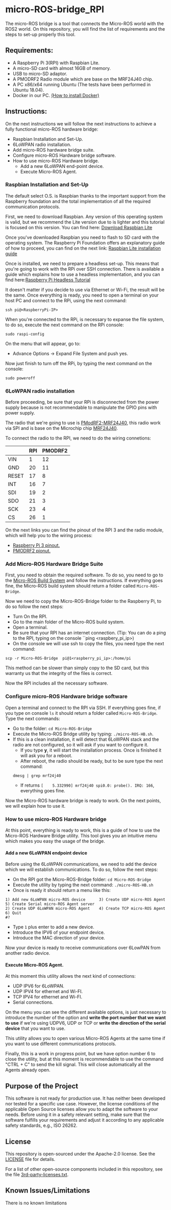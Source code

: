 # micro-ROS-bridge_RPI

The micro-ROS bridge is a tool that connects the Micro-ROS world with the ROS2 world. On this repository, you will find the list of requirements and the steps to set-up properly this tool.

## Requirements:

- A Raspberry Pi 3(RPI) with Raspbian Lite.
- A micro-SD card with almost 16GB of memory.
- USB to micro-SD adaptor.
- A PMODRF2 Radio module which are base on the MRF24J40 chip.
- A PC x86/x64 running Ubuntu (The tests have been performed in Ubuntu 18.04).
- Docker in our PC. [(How to install Docker)](https://docs.docker.com/install/linux/docker-ce/ubuntu/)

## Instructions:

On the next instructions we will follow the next instructions to achieve a fully functional micro-ROS hardware bridge:

- Raspbian Installation and Set-Up.
- 6LoWPAN radio installation.
- Add micro-ROS hardware bridge suite.
- Configure micro-ROS Hardware bridge software.
- How to use micro-ROS Hardware bridge.
  - Add a new 6LoWPAN end-point device.
  - Execute Micro-ROS Agent.

### Raspbian Installation and Set-Up

The default select O.S. is Raspbian thanks to the important support from the Raspberry foundation and the total implementation of all the required communication protocols.

First, we need to download Raspbian. Any version of this operating system is valid, but we recommend the Lite version due to is lighter and this tutorial is focused on this version.
You can find here: [Download Raspbian Lite](https://downloads.raspberrypi.org/raspbian_lite_latest)

Once you've downloaded Raspbian you need to flash to SD card with the operating system. The Raspberry Pi Foundation offers an explanatory guide of how to proceed, you can find on the next link: [Raspbian Lite installation guide](https://www.raspberrypi.org/documentation/installation/installing-images/README.md)

Once is installed, we need to prepare a headless set-up. This means that you're going to work with the RPi over SSH connection. There is available a guide which explains how to use a headless implementation, and you can find here:[Raspberry Pi Headless Tutorial](https://www.raspberrypi.org/documentation/configuration/wireless/headless.md)

It doesn't matter if you decide to use via Ethernet or Wi-Fi, the result will be the same. Once everything is ready, you need to open a terminal on your host PC and connect to the RPi, using the next command:
```
ssh pi@<RaspberryPi-IP>
```

When you're connected to the RPi, is necessary to expanse the file system, to do so, execute the next command on the RPi console:
```
sudo raspi-config
```

On the menu that will appear, go to:
- Advance Options -> Expand File System and push yes.

Now just finish to turn off the RPi, by typing the next command on the console:
```
sudo poweroff
```

### 6LoWPAN radio installation

Before proceeding, be sure that your RPi is disconnected from the power supply because is not recommendable to manipulate the GPIO pins with power supply.

The radio that we're going to use is [PModRF2-MRF24J40](https://store.digilentinc.com/pmod-rf2-ieee-802-15-rf-transceiver/), this radio work via SPI and is base on the Microchip chip [MRF24J40](https://www.microchip.com/wwwproducts/en/en027752).

To connect the radio to the RPI, we need to do the wiring connetions:

|  | RPI | PMODRF2 |
| -- | -- | -- |
| VIN | 1 | 12 |
| GND | 20 | 11 |
| RESET | 17 | 8 |
| INT | 16 | 7 |
| SDI | 19 | 2 |
| SDO | 21 | 3 |
| SCK | 23 | 4 |
| CS | 26 | 1 |

On the next links you can find the pinout of the RPI 3 and the radio module, which will help you to the wiring process:

- [Raspberry Pi 3 pinout.](https://i.pinimg.com/originals/84/46/ec/8446eca5728ebbfa85882e8e16af8507.png)
- [PMODRF2 pionut.](https://reference.digilentinc.com/reference/pmod/pmodrf2/start)

### Add Micro-ROS Hardware Bridge Suite

First, you need to obtain the required software. To do so, you need to go to the [Micro-ROS Build System](https://github.com/micro-ROS/micro-ros-build) and follow the instructions.
If everything goes fine, the Micro-ROS build system should return a folder called ``Micro-ROS-Bridge``.

Now we need to copy the Micro-ROS-Bridge folder to the Raspberry Pi, to do so follow the next steps:
- Turn On the RPI.
- Go to the main folder of the Micro-ROS build system.
- Open a terminal.
- Be sure that your RPI has an internet connection. (Tip: You can do a ping to the RPI, typing on the console ``ping <raspbery_pi_ip>)
- On the console we will use ssh to copy the files, you need type the next command:
```
scp -r Micro-ROS-Bridge  pi@1<raspberry_pi_ip>:/home/pi
```

This method can be slower than simply copy to the SD card, but this warranty us that the integrity of the files is correct.

Now the RPI includes all the necessary software.

### Configure micro-ROS Hardware bridge software

Open a terminal and connect to the RPI via SSH.
If everything goes fine, if you type on console ``ls`` it should return a folder called ``Micro-ROS-Bridge``. Type the next commands:

- Go to the folder: ``cd Micro-ROS-Bridge``
- Execute the Micro-ROS Bridge utility by typing: ``./micro-ROS-HB.sh``.
- If this is a clean installation, it will detect that 6LoWPAN stack and the radio are not configured, so it will ask if you want to configure it.
  - If you type **y**, it will start the installation process. Once is finished it will ask you for a reboot.
  - After reboot, the radio should be ready, but to be sure type the next command:
  ```
  dmesg | grep mrf24j40
  ```
  - If returns ``[    5.332990] mrf24j40 spi0.0: probe(). IRQ: 166``, everything goes fine.

Now the Micro-ROS hardware bridge is ready to work. On the next points, we will explain how to use it.

### How to use micro-ROS Hardware bridge

At this point, everything is ready to work, this is a guide of how to use the Micro-ROS Hardware Bridge utility. This tool gives you an intuitive menu which makes you easy the usage of the bridge.

#### Add a new 6LoWPAN endpoint device

Before using the 6LoWPAN communications, we need to add the device which we will establish communications. To do so, follow the next steps:

- On the RPI got the Micro-ROS-Bridge folder: ``cd Micro-ROS-Bridge``
- Execute the utility by typing the next command: ``./micro-ROS-HB.sh``
- Once is ready it should return a menu like this:
```
1) Add new 6LoWPAN micro-ROS device      3) Create UDP micro-ROS Agent            5) Create Serial micro-ROS Agent server
2) Create UDP 6LoWPAN micro-ROS Agent    4) Create TCP micro-ROS Agent            6) Quit
#?
```
- Type ``1`` plus enter to add a new device.
- Introduce the IPV6 of your endpoint device.
- Introduce the MAC direction of your device.

Now your device is ready to receive communications over 6LowPAN from another radio device.

#### Execute Micro-ROS Agent.

At this moment this utility allows the next kind of connections:
- UDP IPV6 for 6LoWPAN.
- UDP IPV4 for ethernet and Wi-FI.
- TCP IPV4 for ethernet and Wi-FI. 
- Serial connections.

On the menu you can see the different available options, is just necessary to introduce the number of the option and **write the port number that we want to use** if we're using UDPV6, UDP or TCP or **write the direction of the serial device** that you want to use.

This utility allows you to open various Micro-ROS Agents at the same time if you want to use different communications protocols.

Finally, this is a work in progress point, but we have option number 6 to close the utility, but at this moment is recommendable to use the command "CTRL + C" to send the kill signal. This will close automatically all the Agents already open.


## Purpose of the Project

This software is not ready for production use. It has neither been developed nor
tested for a specific use case. However, the license conditions of the
applicable Open Source licenses allow you to adapt the software to your needs.
Before using it in a safety relevant setting, make sure that the software
fulfills your requirements and adjust it according to any applicable safety
standards, e.g., ISO 26262.

## License

This repository is open-sourced under the Apache-2.0 license. See the [LICENSE](LICENSE) file for details.


For a list of other open-source components included in this repository,
see the file [3rd-party-licenses.txt](3rd-party-licenses.txt).

## Known Issues/Limitations

There is no known limitations
